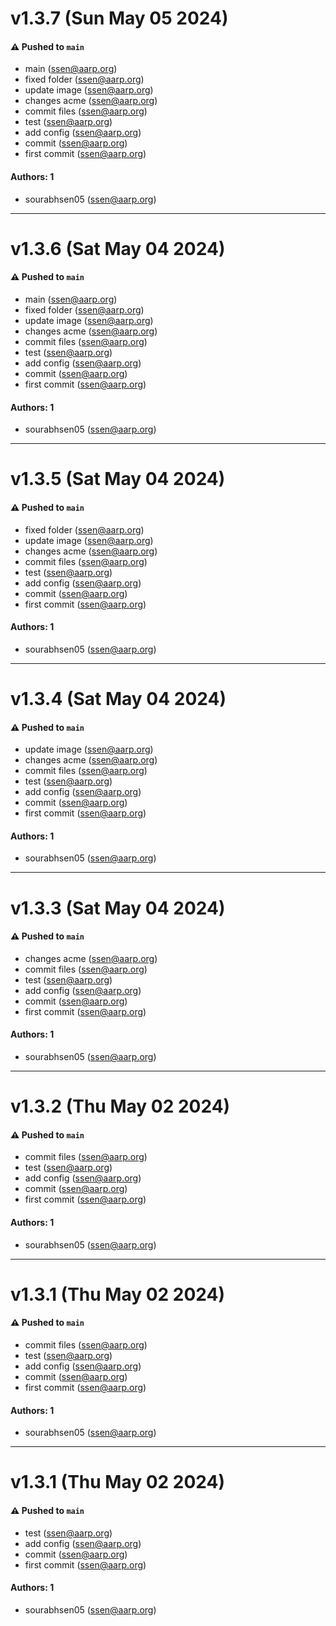 # v1.3.7 (Sun May 05 2024)

#### ⚠️ Pushed to `main`

- main (ssen@aarp.org)
- fixed folder (ssen@aarp.org)
- update image (ssen@aarp.org)
- changes acme (ssen@aarp.org)
- commit files (ssen@aarp.org)
- test (ssen@aarp.org)
- add config (ssen@aarp.org)
- commit (ssen@aarp.org)
- first commit (ssen@aarp.org)

#### Authors: 1

- sourabhsen05 (ssen@aarp.org)

---

# v1.3.6 (Sat May 04 2024)

#### ⚠️ Pushed to `main`

- main (ssen@aarp.org)
- fixed folder (ssen@aarp.org)
- update image (ssen@aarp.org)
- changes acme (ssen@aarp.org)
- commit files (ssen@aarp.org)
- test (ssen@aarp.org)
- add config (ssen@aarp.org)
- commit (ssen@aarp.org)
- first commit (ssen@aarp.org)

#### Authors: 1

- sourabhsen05 (ssen@aarp.org)

---

# v1.3.5 (Sat May 04 2024)

#### ⚠️ Pushed to `main`

- fixed folder (ssen@aarp.org)
- update image (ssen@aarp.org)
- changes acme (ssen@aarp.org)
- commit files (ssen@aarp.org)
- test (ssen@aarp.org)
- add config (ssen@aarp.org)
- commit (ssen@aarp.org)
- first commit (ssen@aarp.org)

#### Authors: 1

- sourabhsen05 (ssen@aarp.org)

---

# v1.3.4 (Sat May 04 2024)

#### ⚠️ Pushed to `main`

- update image (ssen@aarp.org)
- changes acme (ssen@aarp.org)
- commit files (ssen@aarp.org)
- test (ssen@aarp.org)
- add config (ssen@aarp.org)
- commit (ssen@aarp.org)
- first commit (ssen@aarp.org)

#### Authors: 1

- sourabhsen05 (ssen@aarp.org)

---

# v1.3.3 (Sat May 04 2024)

#### ⚠️ Pushed to `main`

- changes acme (ssen@aarp.org)
- commit files (ssen@aarp.org)
- test (ssen@aarp.org)
- add config (ssen@aarp.org)
- commit (ssen@aarp.org)
- first commit (ssen@aarp.org)

#### Authors: 1

- sourabhsen05 (ssen@aarp.org)

---

# v1.3.2 (Thu May 02 2024)

#### ⚠️ Pushed to `main`

- commit files (ssen@aarp.org)
- test (ssen@aarp.org)
- add config (ssen@aarp.org)
- commit (ssen@aarp.org)
- first commit (ssen@aarp.org)

#### Authors: 1

- sourabhsen05 (ssen@aarp.org)

---

# v1.3.1 (Thu May 02 2024)

#### ⚠️ Pushed to `main`

- commit files (ssen@aarp.org)
- test (ssen@aarp.org)
- add config (ssen@aarp.org)
- commit (ssen@aarp.org)
- first commit (ssen@aarp.org)

#### Authors: 1

- sourabhsen05 (ssen@aarp.org)

---

# v1.3.1 (Thu May 02 2024)

#### ⚠️ Pushed to `main`

- test (ssen@aarp.org)
- add config (ssen@aarp.org)
- commit (ssen@aarp.org)
- first commit (ssen@aarp.org)

#### Authors: 1

- sourabhsen05 (ssen@aarp.org)
